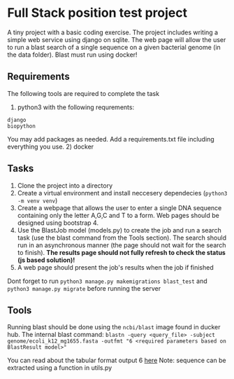 # Full Stack position test project

A tiny project with a basic coding exercise. The project includes writing a simple web service using django on sqlite.
The web page will allow the user to run a blast search of a single sequence on a given bacterial genome (in the data folder).
Blast must run using docker!

## Requirements

The following tools are required to complete the task

1) python3 with the following requrements:
```
django
biopython
```
You may add packages as needed. Add a requirements.txt file including everything you use.
2) docker

## Tasks

1) Clone the project into a directory
2) Create a virtual environment and install neccesery dependecies (`python3 -m venv venv`)
3) Create a webpage that allows the user to enter a single DNA sequence containing only the letter A,G,C and T to a form. Web pages should be designed using bootstrap 4.
4) Use the BlastJob model (models.py) to create the job and run a search task (use the blast command from the Tools section). The search should run in an asynchronous manner (the page should not wait for the search to finish). <b>The results page should not fully refresh to check the status (js based solution)!</b>
5) A web page should present the job's results when the job if finished

Dont forget to run `python3 manage.py makemigrations blast_test` and `python3 manage.py migrate` before running the server

## Tools

Running blast should be done using the `ncbi/blast` image found in ducker hub.
The internal blast command:
`blastn -query <query_file> -subject genome/ecoli_k12_mg1655.fasta -outfmt "6 <required parameters based on BlastResult model>"`

You can read about the tabular format output 6 [here](http://www.metagenomics.wiki/tools/blast/blastn-output-format-6)
Note: sequence can be extracted using a function in utils.py

